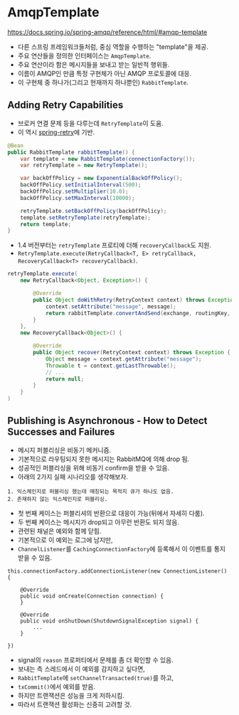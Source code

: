 
# AmqpTemplate

https://docs.spring.io/spring-amqp/reference/html/#amqp-template

- 다른 스프링 프레임워크들처럼, 중심 역할을 수행하는 "template"을 제공.
- 주요 연산들을 정의한 인터페이스는 `AmqpTemplate`.
- 주요 연산이라 함은 메시지들을 보내고 받는 일반적 행위들.
- 이름이 AMQP인 만큼 특정 구현체가 아닌 AMQP 프로토콜에 대응.
- 이 구현체 중 하나가(그리고 현재까지 하나뿐인) `RabbitTemplate`.

## Adding Retry Capabilities

- 브로커 연결 문제 등을 다루는데 `RetryTemplate`이 도움.
- 이 역시 [spring-retry](https://github.com/spring-projects/spring-retry)에 기반.

```java
@Bean
public RabbitTemplate rabbitTemplate() {
    var template = new RabbitTemplate(connectionFactory());
    var retryTemplate = new RetryTemplate();

    var backOffPolicy = new ExponentialBackOffPolicy();
    backOffPolicy.setInitialInterval(500);
    backOffPolicy.setMultiplier(10.0);
    backOffPolicy.setMaxInterval(10000);

    retryTemplate.setBackOffPolicy(backOffPolicy);
    template.setRetryTemplate(retryTemplate);
    return template;
}
```

- 1.4 버전부터는 `retryTemplate` 프로티에 더해 `recoveryCallback`도 지원.
- `RetryTemplate.execute(RetryCallback<T, E> retryCallback, RecoveryCallback<T> recoveryCallback)`.

```java
retryTemplate.execute(
    new RetryCallback<Object, Exception>() {

        @Override
        public Object doWithRetry(RetryContext context) throws Exception {
            context.setAttribute("message", message);
            return rabbitTemplate.convertAndSend(exchange, routingKey, message);
        }
    },
    new RecoveryCallback<Object>() {

        @Override
        public Object recover(RetryContext context) throws Exception {
            Object message = context.getAttribute("message");
            Throwable t = context.getLastThrowable();
            // ...
            return null;
        }
    }
)
```

## Publishing is Asynchronous - How to Detect Successes and Failures

- 메시지 퍼블리싱은 비동기 메커니즘.
- 기본적으로 라우팅되지 못한 메시지는 RabbitMQ에 의해 drop 됨.
- 성공적인 퍼블리싱을 위해 비동기 confirm을 받을 수 있음.
- 아래의 2가지 실패 시나리오를 생각해보자.

```
1. 익스체인지로 퍼블리싱 했는데 매칭되는 목적지 큐가 하나도 없음.
2. 존재하지 않는 익스체인지로 퍼블리싱.
```

- 첫 번째 케이스는 퍼블리셔의 반환으로 대응이 가능(뒤에서 자세히 다룸).
- 두 번째 케이스는 메시지가 drop되고 아무런 반환도 되지 않음.
- 관련된 채널은 예외와 함께 닫힘.
- 기본적으로 이 예외는 로그에 남지만,
- `ChannelListener`를 `CachingConnectionFactory`에 등록해서 이 이벤트를 통지 받을 수 있음.

```
this.connectionFactory.addConnectionListener(new ConnectionListener() {

    @Override
    public void onCreate(Connection connection) {
    }

    @Override
    public void onShutDown(ShutdownSignalException signal) {
        ...
    }

})
```

- signal의 `reason` 프로퍼티에서 문제를 좀 더 확인할 수 있음.
- 보내는 측 스레드에서 이 예외를 감지하고 싶다면,
- `RabbitTemplate`에 `setChannelTransacted(true)`를 하고,
- `txCommit()`에서 예외를 받음.
- 하지만 트랜잭션은 성능을 크게 저하시킴.
- 따라서 트랜잭션 활성화는 신중히 고려할 것.
